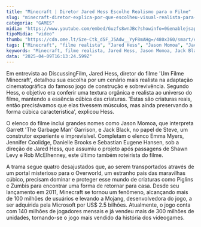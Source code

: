 ```yaml
---
title: "Minecraft | Diretor Jared Hess Escolhe Realismo para o Filme"
slug: "minecraft-diretor-explica-por-que-escolheu-visual-realista-para-o-filme"
categoria: "GAMES"
midia: "https://www.youtube.com/embed/Guzfs8wnJBc?showinfo=0&enablejsapi=1"
tipoMidia: "video"
thumb: "https://cdn.ome.lt/Sze-Ctk_d5F_J5Adw__YyF8mAHg=/480x360/smart/extras/conteudos/Captura_de_tela_2025-04-09_121806.png"
tags: ["Minecraft", "filme realista", "Jared Hess", "Jason Momoa", "Jack Black", "adaptação de jogo", "criaturas cúbicas", "Overworld"]
keywords: "Minecraft, filme realista, Jared Hess, Jason Momoa, Jack Black, adaptação de jogo, criaturas cúbicas, Overworld"
data: "2025-04-09T16:13:24.599Z"
---
```


Em entrevista ao DiscussingFilm, Jared Hess, diretor do filme 'Um Filme Minecraft', detalhou sua escolha por um cenário mais realista na adaptação cinematográfica do famoso jogo de construção e sobrevivência. Segundo Hess, o objetivo era conferir uma textura orgânica e realista ao universo do filme, mantendo a essência cúbica das criaturas. 'Estas são criaturas reais, então precisávamos que elas tivessem músculos, mas ainda preservando a forma cúbica característica', explicou Hess.

O elenco do filme inclui grandes nomes como Jason Momoa, que interpreta Garrett 'The Garbage Man' Garrison, e Jack Black, no papel de Steve, um construtor experiente e imprevisível. Completam o elenco Emma Myers, Jennifer Coolidge, Danielle Brooks e Sebastian Eugene Hansen, sob a direção de Jared Hess, que assumiu o projeto após passagens de Shawn Levy e Rob McElhenney, este último também roteirista do filme.

A trama segue quatro desajustados que, ao serem transportados através de um portal misterioso para o Overworld, um estranho país das maravilhas cúbico, precisam dominar e proteger esse mundo de criaturas como Piglins e Zumbis para encontrar uma forma de retornar para casa. Desde seu lançamento em 2011, Minecraft se tornou um fenômeno, alcançando mais de 100 milhões de usuários e levando a Mojang, desenvolvedora do jogo, a ser adquirida pela Microsoft por US$ 2.5 bilhões. Atualmente, o jogo conta com 140 milhões de jogadores mensais e já vendeu mais de 300 milhões de unidades, tornando-se o jogo mais vendido da história dos videogames.